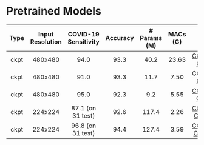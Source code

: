 # Pretrained Models

|  Type | Input Resolution | COVID-19 Sensitivity | Accuracy | # Params (M) | MACs (G) |        Model        |
|:-----:|:----------------:|:--------------------:|:--------:|:------------:|:--------:|:-------------------:|
|  ckpt |      480x480     |         94.0         |   93.3   |      40.2    |  23.63   |[COVIDNet-CXR3-A](https://bit.ly/COVIDNet-CXR3-A)|
|  ckpt |      480x480     |         91.0         |   93.3   |      11.7    |   7.50   |[COVIDNet-CXR3-B](https://bit.ly/COVIDNet-CXR3-B)|
|  ckpt |      480x480     |         95.0         |   92.3   |       9.2    |   5.55   |[COVIDNet-CXR3-C](https://bit.ly/COVIDNet-CXR3-C)|
|  ckpt |      224x224     |   87.1 (on 31 test)  |   92.6   |     117.4    |   2.26   |[COVIDNet-CXR Small](https://bit.ly/CovidNet-CXR-Small)|
|  ckpt |      224x224     |   96.8 (on 31 test)  |   94.4   |     127.4    |   3.59   |[COVIDNet-CXR Large](https://bit.ly/CovidNet-CXR-Large)|
